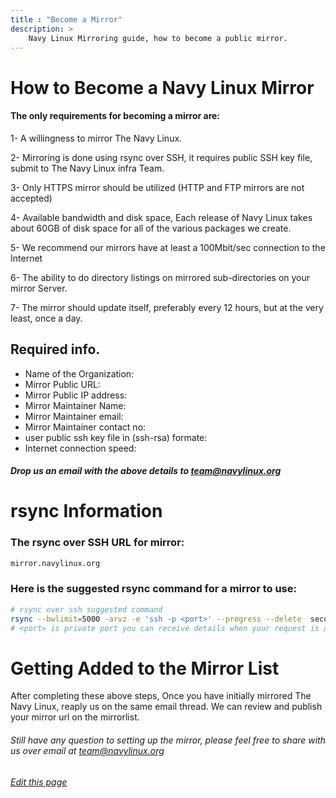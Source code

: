 ```yaml
---
title : "Become a Mirror"
description: >
    Navy Linux Mirroring guide, how to become a public mirror.
---
```


# How to Become a Navy Linux Mirror

#### The only requirements for becoming a mirror are:

1- A willingness to mirror The Navy Linux.

2- Mirroring is done using rsync over SSH, it requires public SSH key file, submit to The Navy Linux infra Team.

3- Only HTTPS mirror should be utilized (HTTP and FTP mirrors are not accepted)

4- Available bandwidth and disk space, Each release of Navy Linux takes about 60GB of disk space for all of the various packages we create.

5- We recommend our mirrors have at least a 100Mbit/sec connection to the Internet

6- The ability to do directory listings on mirrored sub-directories on your mirror Server.

7- The mirror should update itself, preferably every 12 hours, but at the very least, once a day.

## Required info.

- Name of the Organization:
- Mirror Public URL:
- Mirror Public IP address:
- Mirror Maintainer Name:
- Mirror Maintainer email:
- Mirror Maintainer contact no:
- user public ssh key file in (ssh-rsa) formate:
- Internet connection speed:


##### Drop us an email with the above details to team@navylinux.org

# rsync Information

### The rsync over SSH URL for mirror:

```bash
mirror.navylinux.org
```
### Here is the suggested rsync command for a mirror to use:

```bash
# rsync over ssh suggested command
rsync --bwlimit=5000 -arvz -e 'ssh -p <port>' --progress --delete  secure@mirror.navylinux.org:/mirror/ /path/to/local/download/
# <port> is private port you can receive details when your request is approved
```

# Getting Added to the Mirror List
After completing these above steps, Once you have initially mirrored The Navy Linux, reaply us on the same email thread. We can review and publish your mirror url on the mirrorlist.

###### Still have any question to setting up the mirror, please feel free to share with us over email at team@navylinux.org


###### [Edit this page](https://git.navylinux.org/website/navylinux-org/-/tree/main/content/infrastructure/mirrors/index.md)